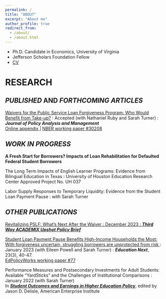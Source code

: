 ```yaml
---
permalink: /
title: "ABOUT"
excerpt: "About me"
author_profile: true
redirect_from: 
  - /about/
  - /about.html
---
```

- Ph.D. Candidate in Economics, University of Virginia    
- Jefferson Scholars Foundation Fellow
- <a href="http://diego-briones.github.io/files/briones_cv_nov2023.pdf"> CV </a> 

RESEARCH
======

_PUBLISHED_ AND _FORTHCOMING_ _ARTICLES_
------
<a  href="http://diego-briones.github.io/files/PSLF_Waiver_JPAM_103023-combined.pdf"> Waivers for the Public Service Loan Forgiveness Program: Who Would Benefit from Take-up?</a>
: Accepted (with Nathaniel Ruby and Sarah Turner)
: ***Journal of Policy Analysis and Management*** <br /> 
<a href="http://diego-briones.github.io/files/PSLF_Waiver_OnlineAppendix_BrionesRubyTurner_10_30_23.pdf"> Online appendix </a>  | 
<a href="https://www.nber.org/papers/w30208"> NBER working paper #30208 </a> <br /> 


_WORK_ _IN_ _PROGRESS_
------
**A Fresh Start for Borrowers? Impacts of Loan Rehabilitation for Defaulted Federal Student Borrowers**

The Long Term Impacts of English Learner Programs: Evidence from Bilingual Education in Texas
: University of Houston Education Research Center Approved Project No. UH 037

Labor Supply Responses to Temporary Liquidity: Evidence from the Student Loan Payment Pause
: with Sarah Turner

_OTHER_ _PUBLICATIONS_
------
<a href="https://www.thirdway.org/report/revitalizing-pslf-whats-next-after-the-waiver" > Revitalizing PSLF: What’s Next After the Waiver 
: December 2023
: ***Third Way ACADEMIX Upshot Policy Brief***


<a href="https://www.educationnext.org/student-loan-payment-pause-benefits-high-income-households-most-borrowers-unprotected-from-risk/" > Student Loan Payment Pause Benefits High-Income Households the Most: With forgiveness uncertain, struggling borrowers are unprotected from risk </a>
: January 2023 (with Eileen Powell and Sarah Turner)
: ***Education Next***, 23(3), 40-47. <br>
<a href="https://education.virginia.edu/sites/default/files/2023-01/epw_turner_working-paper_the-nine-or-more-lives-of-the-student-loan-payment-pause_2023-01-12.pdf"> EdPolicyWorks working paper #77 </a>


Performance Measures and Postsecondary Investments for Adult Students: Available “YardSticks” and the Challenges of Institutional Comparisons
: January 2022 (with Sarah Turner) <br>
In <a href="https://www.aei.org/wp-content/uploads/2022/01/Student-Outcomes-and-Earnings-in-Higher-Education-Policy.pdf?x91208"> ___Student Outcomes and Earnings in Higher Education Policy___</a>, edited by Jason D. Delisle, American Enterprise Institute
